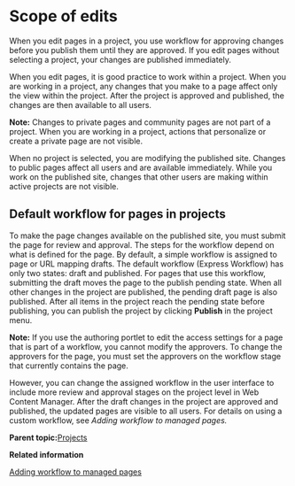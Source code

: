 # Scope of edits

When you edit pages in a project, you use workflow for approving changes before you publish them until they are approved. If you edit pages without selecting a project, your changes are published immediately.

When you edit pages, it is good practice to work within a project. When you are working in a project, any changes that you make to a page affect only the view within the project. After the project is approved and published, the changes are then available to all users.

**Note:** Changes to private pages and community pages are not part of a project. When you are working in a project, actions that personalize or create a private page are not visible.

When no project is selected, you are modifying the published site. Changes to public pages affect all users and are available immediately. While you work on the published site, changes that other users are making within active projects are not visible.

## Default workflow for pages in projects

To make the page changes available on the published site, you must submit the page for review and approval. The steps for the workflow depend on what is defined for the page. By default, a simple workflow is assigned to page or URL mapping drafts. The default workflow \(Express Workflow\) has only two states: draft and published. For pages that use this workflow, submitting the draft moves the page to the publish pending state. When all other changes in the project are published, the pending draft page is also published. After all items in the project reach the pending state before publishing, you can publish the project by clicking **Publish** in the project menu.

**Note:** If you use the authoring portlet to edit the access settings for a page that is part of a workflow, you cannot modify the approvers. To change the approvers for the page, you must set the approvers on the workflow stage that currently contains the page.

However, you can change the assigned workflow in the user interface to include more review and approval stages on the project level in Web Content Manager. After the draft changes in the project are approved and published, the updated pages are visible to all users. For details on using a custom workflow, see *Adding workflow to managed pages.*

**Parent topic:**[Projects](../wcm/wcm_proj_overview.md)

**Related information**  


[Adding workflow to managed pages](../wcm/wcm_mngpages_addworkflow.md)

